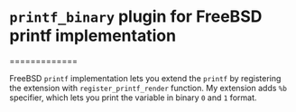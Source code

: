 # `printf_binary` plugin for FreeBSD printf implementation
=============

FreeBSD `printf` implementation lets you extend the `printf` by registering
the extension with `register_printf_render` function. My extension adds `%b`
specifier, which lets you print the variable in binary `0` and `1` format.
